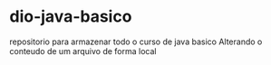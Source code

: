 # dio-java-basico
repositorio para armazenar todo o curso de java basico
Alterando o conteudo de um arquivo de forma local
